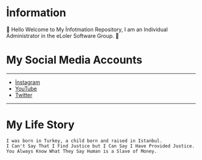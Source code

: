 # İnformation
🌈 Hello Welcome to My İnfotmation Repository, I am an Individual Administrator in the eLoler Software Group. 👑

# My Social Media Accounts
-----
* [İnstagram](https://www.instagram.com/simsek.erdem25/?hl=tr)
* [YouTube](https://www.youtube.com/channel/UCDXw8bTRZA78aBjh2VTnZ8Q?view_as=subscriber)
* [Twitter](https://twitter.com/ErdemSimsek00)
-----

# My Life Story
```
I was born in Turkey, a child born and raised in Istanbul.
I Can't Say That I Find Justice but I Can Say I Have Provided Justice.
You Always Know What They Say Human is a Slave of Money.
```

